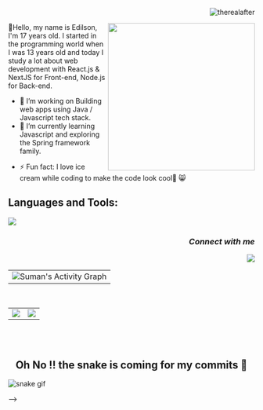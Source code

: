 <!-- <h2 align="left">
 Hola Devs !!
  <img src="https://media.giphy.com/media/hvRJCLFzcasrR4ia7z/giphy.gif" width="28">
</h2> -->

<!--## [![Typing SVG](https://readme-typing-svg.herokuapp.com?size=28&center=true&width=800&lines=FrontEnd+Developer+;Python+Enthusiast;Learning+Cloud;Photographer)](https://git.io/typing-svg)
-->

<!-- BANNER -->
<!-- <img  src="https://github.com/therealafter/therealafter/blob/main/assets/lofi_code.gif" /> -->

<!-- Activity Stats -->

<!-- <p align="right">
  Visitor count<br>
  <img src="https://profile-counter.glitch.me/therealafter/count.svg" />
</p> -->

<p align="right"> <img src="https://komarev.com/ghpvc/?username=therealafter&label=Profile%20views&color=0e75b6&style=flat" alt="therealafter" /> </p>

<!-- <p align="right">
   <img src="https://badges.pufler.dev/visits/therealafter/therealafter"/>
  <img src="https://badges.pufler.dev/years/therealafter"/>
  <img src="https://badges.pufler.dev/repos/therealafter"/>
  <img src="https://badges.pufler.dev/commits/monthly/therealafter" />
</p> -->

<!-- <img src="https://octodex.github.com/images/luchadortocat.png" width="300" align="right"> -->
<img src="https://octodex.github.com/images/murakamicat.png" width="300" align="right">

📍Hello, my name is Edilson, I'm 17 years old. I started in the programming world when I was 13 years old and today I study a lot about web development with React.js & NextJS for Front-end, Node.js for Back-end.

- 🔭 I’m working on Building web apps using Java / Javascript tech stack.
- 🌱 I’m currently learning Javascript and exploring the Spring framework family.
<!-- - 📫 Reach me @ https://afterdeveloper.com.br -->
- ⚡ Fun fact: I love ice cream while coding to make the code look cool🧊 😸

<!-- Tech Stack -->
<!-- <h2 align="center">Tech Stack <img src="https://github.com/therealafter/therealafter/blob/main/assets/laptop.gif" width="50"></h2> -->

<!-- <p align="center">
<img src="https://img.shields.io/badge/-java-E34A86?style=flat-square&logo=java"/>
<img src="https://img.shields.io/badge/-HTML5-E34F26?style=flat-square&logo=html5&logoColor=white"/>
<img src="https://img.shields.io/badge/-CSS3-1572B6?style=flat-square&logo=css3"/>
<img src="https://img.shields.io/badge/-Bootstrap-563D7C?style=flat-square&logo=bootstrap"/>
<img src="https://img.shields.io/badge/-Heroku-430098?style=flat-square&logo=heroku"/>
<img src="https://img.shields.io/badge/-JavaScript-black?style=flat-square&logo=javascript"/>
<img src="https://img.shields.io/badge/-Nodejs-black?style=flat-square&logo=Node.js"/>
<img src="https://img.shields.io/badge/-React-black?style=flat-square&logo=react"/>
<img src="https://img.shields.io/badge/-MongoDB-black?style=flat-square&logo=mongodb"/>
<img src="https://img.shields.io/badge/-MySQL-black?style=flat-square&logo=mysql"/>
<img src="https://img.shields.io/badge/-Git-black?style=flat-square&logo=git"/>
<img src="https://img.shields.io/badge/-GitHub-black?style=flat-square&logo=github"/>
</p> -->

<!-- ### Languages and Tools: -->
<h2 align="left">Languages and Tools:</h2>
<!-- <p align="center"> <a href="https://getbootstrap.com" target="_blank" rel="noreferrer"> <img src="https://raw.githubusercontent.com/devicons/devicon/master/icons/bootstrap/bootstrap-plain-wordmark.svg" alt="bootstrap" width="40" height="40"/> </a> <a href="https://www.w3schools.com/css/" target="_blank" rel="noreferrer"> <img src="https://raw.githubusercontent.com/devicons/devicon/master/icons/css3/css3-original-wordmark.svg" alt="css3" width="40" height="40"/> </a> <a href="https://www.docker.com/" target="_blank" rel="noreferrer"> <img src="https://raw.githubusercontent.com/devicons/devicon/master/icons/docker/docker-original-wordmark.svg" alt="docker" width="40" height="40"/> </a> <a href="https://git-scm.com/" target="_blank" rel="noreferrer"> <img src="https://www.vectorlogo.zone/logos/git-scm/git-scm-icon.svg" alt="git" width="40" height="40"/> </a> <a href="https://www.w3.org/html/" target="_blank" rel="noreferrer"> <img src="https://raw.githubusercontent.com/devicons/devicon/master/icons/html5/html5-original-wordmark.svg" alt="html5" width="40" height="40"/> </a> <a href="https://www.java.com" target="_blank" rel="noreferrer"> <img src="https://raw.githubusercontent.com/devicons/devicon/master/icons/java/java-original.svg" alt="java" width="40" height="40"/> </a> <a href="https://developer.mozilla.org/en-US/docs/Web/JavaScript" target="_blank" rel="noreferrer"> <img src="https://raw.githubusercontent.com/devicons/devicon/master/icons/javascript/javascript-original.svg" alt="javascript" width="40" height="40"/> </a> <a href="https://www.jenkins.io" target="_blank" rel="noreferrer"> <img src="https://www.vectorlogo.zone/logos/jenkins/jenkins-icon.svg" alt="jenkins" width="40" height="40"/> </a> <a href="https://www.linux.org/" target="_blank" rel="noreferrer"> <img src="https://raw.githubusercontent.com/devicons/devicon/master/icons/linux/linux-original.svg" alt="linux" width="40" height="40"/> </a> <a href="https://www.mongodb.com/" target="_blank" rel="noreferrer"> <img src="https://raw.githubusercontent.com/devicons/devicon/master/icons/mongodb/mongodb-original-wordmark.svg" alt="mongodb" width="40" height="40"/> </a> <a href="https://www.mysql.com/" target="_blank" rel="noreferrer"> <img src="https://raw.githubusercontent.com/devicons/devicon/master/icons/mysql/mysql-original-wordmark.svg" alt="mysql" width="40" height="40"/> </a> <a href="https://www.nginx.com" target="_blank" rel="noreferrer"> <img src="https://raw.githubusercontent.com/devicons/devicon/master/icons/nginx/nginx-original.svg" alt="nginx" width="40" height="40"/> </a> <a href="https://www.oracle.com/" target="_blank" rel="noreferrer"> <img src="https://raw.githubusercontent.com/devicons/devicon/master/icons/oracle/oracle-original.svg" alt="oracle" width="40" height="40"/> </a> <a href="https://postman.com" target="_blank" rel="noreferrer"> <img src="https://www.vectorlogo.zone/logos/getpostman/getpostman-icon.svg" alt="postman" width="40" height="40"/> </a> <a href="https://www.python.org" target="_blank" rel="noreferrer"> <img src="https://raw.githubusercontent.com/devicons/devicon/master/icons/python/python-original.svg" alt="python" width="40" height="40"/> </a> <a href="https://redis.io" target="_blank" rel="noreferrer"> <img src="https://raw.githubusercontent.com/devicons/devicon/master/icons/redis/redis-original-wordmark.svg" alt="redis" width="40" height="40"/> </a> <a href="https://spring.io/" target="_blank" rel="noreferrer"> <img src="https://www.vectorlogo.zone/logos/springio/springio-icon.svg" alt="spring" width="40" height="40"/> </a> </p> -->

<p align="left">
  <a href="https://skillicons.dev">
    <img src="https://skillicons.dev/icons?i=java,nodejs,react,vite,figma,idea,eclipse,vscode,vim,redis,mongodb,prisma,postgres,mysql,html,css,js,ts,bootstrap,sqlite,docker,git,gitlab,discord,bots,stackoverflow,nginx,aws,gcp,azure&perline=12" /></a>
  </p>

  <!-- :zap:  -->

  <!-- SPOTIFY -->
  <!-- ![Spotify recently played](https://spotify-recently-played-readme.vercel.app/api?user=31oic64vjokwzjztg6nkacp6ngki) -->
  <!-- ![Alt text](https://spotify-recently-played-readme.vercel.app/api?user=31oic64vjokwzjztg6nkacp6ngki) -->

  <!-- https://arturssmirnovs.github.io/github-profile-readme-generator/ -->

<!-- <p align="right">
<a href="https://dev.to/therealafter" target="blank"><img align="center" src="https://raw.githubusercontent.com/rahuldkjain/github-profile-readme-generator/master/src/images/icons/Social/devto.svg" alt="therealafter" height="30" width="40" /></a>
<a href="https://twitter.com/suman_shekhar_" target="blank"><img align="center" src="https://raw.githubusercontent.com/rahuldkjain/github-profile-readme-generator/master/src/images/icons/Social/twitter.svg" alt="suman_shekhar_" height="30" width="40" /></a>
<a href="https://linkedin.com/in/therealafter" target="blank"><img align="center" src="https://raw.githubusercontent.com/rahuldkjain/github-profile-readme-generator/master/src/images/icons/Social/linked-in-alt.svg" alt="therealafter" height="30" width="40" /></a>
<a href="https://instagram.com/thenameissuman_" target="blank"><img align="center" src="https://raw.githubusercontent.com/rahuldkjain/github-profile-readme-generator/master/src/images/icons/Social/instagram.svg" alt="thenameissuman_" height="30" width="40" /></a>
</p> -->

<!-- <p align="center">
<a href="https://twitter.com/suman_shekhar_" target="blank"><img align="center" src="https://cdn.jsdelivr.net/npm/simple-icons@3.0.1/icons/twitter.svg" alt="" height="30" width="40" /></a>
<a href="https://www.linkedin.com/in/therealafter/" target="blank"><img align="center" src="https://cdn.jsdelivr.net/npm/simple-icons@3.0.1/icons/linkedin.svg" alt="" height="30" width="40" /></a>
<a href="https://www.instagram.com/thenameissuman_/" target="blank"><img align="center" src="https://cdn.jsdelivr.net/npm/simple-icons@3.0.1/icons/instagram.svg" alt="" height="30" width="40" /></a>
<a href="https://github.com/therealafter" target="blank"><img align="center" src="https://cdn.jsdelivr.net/npm/simple-icons@3.0.1/icons/github.svg" alt="" height="30" width="40" /></a>
<a href="your link" target="blank"><img align="center" src="https://cdn.jsdelivr.net/npm/simple-icons@3.0.1/icons/youtube.svg" alt="" height="30" width="40" /></a>
</p> -->

<!--
<p align="left">
<a href = "https://linkedin.com/in/therealafter"><img src="https://img.icons8.com/fluent/48/000000/linkedin.png" width="30px"/></a>
<a href="https://www.hackerrank.com/suman_sumanshek1" ><img  src="https://raw.githubusercontent.com/rahuldkjain/github-profile-readme-generator/master/src/images/icons/Social/hackerrank.svg" alt="@aaryachopkar" width="30" /></a>
 <a href = "https://twitter.com/suman_shekhar_"><img src="https://img.icons8.com/fluent/48/000000/twitter.png" width="30px"/></a>
</p> -->

  <!-- SOCIAL LINKS -->

<i><h3 align="right">Connect with me</h3></i>

<p align="right">
  <a href="https://www.linkedin.com/in/edilson-sousa-52934a216/">
    <img src="https://img.shields.io/badge/LinkedIn-%230077B5.svg?logo=linkedin&logoColor=white" />
  </a>
  <!-- <a href="https://stackoverflow.com/users/19126942/suman-shekhar">
    <img src="https://img.shields.io/badge/-Stackoverflow-FE7A16?logo=stack-overflow&logoColor=white" />
  </a>
  <a href="https://twitter.com/suman_shekhar_">
    <img src="https://img.shields.io/badge/Twitter-%231DA1F2.svg?logo=Twitter&logoColor=white" />
  </a> -->
</p>

<!-- GitHub Contribution Graph -->
<table>
  <tr>
    <td>
      <img alt="Suman's Activity Graph" src="https://activity-graph.herokuapp.com/graph?username=therealafter&bg_color=0D1117&color=5BCDEC&line=89bd0f&point=FFFFFF&hide_border=true" />
<!--       <img src="https://activity-graph.herokuapp.com/graph?username=therealafter&theme=github&hide_border=true&bg_color=0D1117area_color=89bd0f&line=89bd0f&point=fff000&color=89bd0f&hide_border=true"> -->
    </td>
  </tr>
</table>
<br>
<!-- GitHub Stats -->
<table>
  <tr>
   <td>
     <img src="https://github-readme-stats.vercel.app/api?username=therealafter&show_icons=true&theme=merko&hide_border=true" />
   </td>
   <td>
     <img src="https://github-readme-streak-stats.herokuapp.com/?user=therealafter&theme=merko&hide_border=true" />    
   </td>
 </tr>
</table>

<br><br>

<!-- commits eating snake 🐍 -->

<h2 align="center">Oh No !! the snake is coming for my commits 🐍</h2>

![snake gif](https://github.com/sumanshekhar698/sumanshekhar698/blob/output/github-contribution-grid-snake.svg)

<!-- <img src="https://github.com/therealafter/therealafter/blob/main/assets/snake.gif" width="50"></h2> --> -->

<!--
# My GitHub contributions as a Game of Life

[![GitHub Game of Life](https://github4life.herokuapp.com/ethomson.gif?z=6)](https://github4life.herokuapp.com/ethomson)

(Be sure to click on it for the infinite scrolling version.) -->

<!-- ReadMe Generator -->
<!-- https://rahuldkjain.github.io/gh-profile-readme-generator/ -->

